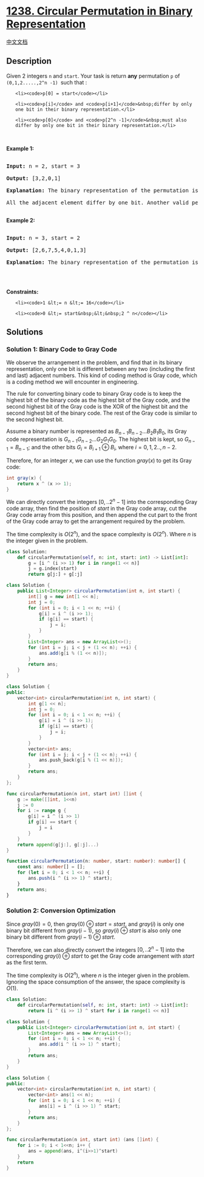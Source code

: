 # [1238. Circular Permutation in Binary Representation](https://leetcode.com/problems/circular-permutation-in-binary-representation)

[中文文档](/solution/1200-1299/1238.Circular%20Permutation%20in%20Binary%20Representation/README.md)

<!-- tags:Bit Manipulation,Math,Backtracking -->

## Description

<p>Given 2 integers <code>n</code> and <code>start</code>. Your task is return <strong>any</strong> permutation <code>p</code>&nbsp;of <code>(0,1,2.....,2^n -1) </code>such that :</p>

<ul>

    <li><code>p[0] = start</code></li>

    <li><code>p[i]</code> and <code>p[i+1]</code>&nbsp;differ by only one bit in their binary representation.</li>

    <li><code>p[0]</code> and <code>p[2^n -1]</code>&nbsp;must also differ by only one bit in their binary representation.</li>

</ul>

<p>&nbsp;</p>

<p><strong class="example">Example 1:</strong></p>

<pre>

<strong>Input:</strong> n = 2, start = 3

<strong>Output:</strong> [3,2,0,1]

<strong>Explanation:</strong> The binary representation of the permutation is (11,10,00,01). 

All the adjacent element differ by one bit. Another valid permutation is [3,1,0,2]

</pre>

<p><strong class="example">Example 2:</strong></p>

<pre>

<strong>Input:</strong> n = 3, start = 2

<strong>Output:</strong> [2,6,7,5,4,0,1,3]

<strong>Explanation:</strong> The binary representation of the permutation is (010,110,111,101,100,000,001,011).

</pre>

<p>&nbsp;</p>

<p><strong>Constraints:</strong></p>

<ul>

    <li><code>1 &lt;= n &lt;= 16</code></li>

    <li><code>0 &lt;= start&nbsp;&lt;&nbsp;2 ^ n</code></li>

</ul>

## Solutions

### Solution 1: Binary Code to Gray Code

We observe the arrangement in the problem, and find that in its binary representation, only one bit is different between any two (including the first and last) adjacent numbers. This kind of coding method is Gray code, which is a coding method we will encounter in engineering.

The rule for converting binary code to binary Gray code is to keep the highest bit of the binary code as the highest bit of the Gray code, and the second highest bit of the Gray code is the XOR of the highest bit and the second highest bit of the binary code. The rest of the Gray code is similar to the second highest bit.

Assume a binary number is represented as $B_{n-1}B_{n-2}...B_2B_1B_0$, its Gray code representation is $G_{n-1}G_{n-2}...G_2G_1G_0$. The highest bit is kept, so $G_{n-1} = B_{n-1}$; and the other bits $G_i = B_{i+1} \oplus B_{i}$, where $i=0,1,2..,n-2$.

Therefore, for an integer $x$, we can use the function $gray(x)$ to get its Gray code:

```java
int gray(x) {
    return x ^ (x >> 1);
}
```

We can directly convert the integers $[0,..2^n - 1]$ into the corresponding Gray code array, then find the position of $start$ in the Gray code array, cut the Gray code array from this position, and then append the cut part to the front of the Gray code array to get the arrangement required by the problem.

The time complexity is $O(2^n)$, and the space complexity is $O(2^n)$. Where $n$ is the integer given in the problem.

<!-- tabs:start -->

```python
class Solution:
    def circularPermutation(self, n: int, start: int) -> List[int]:
        g = [i ^ (i >> 1) for i in range(1 << n)]
        j = g.index(start)
        return g[j:] + g[:j]
```

```java
class Solution {
    public List<Integer> circularPermutation(int n, int start) {
        int[] g = new int[1 << n];
        int j = 0;
        for (int i = 0; i < 1 << n; ++i) {
            g[i] = i ^ (i >> 1);
            if (g[i] == start) {
                j = i;
            }
        }
        List<Integer> ans = new ArrayList<>();
        for (int i = j; i < j + (1 << n); ++i) {
            ans.add(g[i % (1 << n)]);
        }
        return ans;
    }
}
```

```cpp
class Solution {
public:
    vector<int> circularPermutation(int n, int start) {
        int g[1 << n];
        int j = 0;
        for (int i = 0; i < 1 << n; ++i) {
            g[i] = i ^ (i >> 1);
            if (g[i] == start) {
                j = i;
            }
        }
        vector<int> ans;
        for (int i = j; i < j + (1 << n); ++i) {
            ans.push_back(g[i % (1 << n)]);
        }
        return ans;
    }
};
```

```go
func circularPermutation(n int, start int) []int {
	g := make([]int, 1<<n)
	j := 0
	for i := range g {
		g[i] = i ^ (i >> 1)
		if g[i] == start {
			j = i
		}
	}
	return append(g[j:], g[:j]...)
}
```

```ts
function circularPermutation(n: number, start: number): number[] {
    const ans: number[] = [];
    for (let i = 0; i < 1 << n; ++i) {
        ans.push(i ^ (i >> 1) ^ start);
    }
    return ans;
}
```

<!-- tabs:end -->

### Solution 2: Conversion Optimization

Since $gray(0) = 0$, then $gray(0) \oplus start = start$, and $gray(i)$ is only one binary bit different from $gray(i-1)$, so $gray(i) \oplus start$ is also only one binary bit different from $gray(i-1) \oplus start$.

Therefore, we can also directly convert the integers $[0,..2^n - 1]$ into the corresponding $gray(i) \oplus start$ to get the Gray code arrangement with $start$ as the first term.

The time complexity is $O(2^n)$, where $n$ is the integer given in the problem. Ignoring the space consumption of the answer, the space complexity is $O(1)$.

<!-- tabs:start -->

```python
class Solution:
    def circularPermutation(self, n: int, start: int) -> List[int]:
        return [i ^ (i >> 1) ^ start for i in range(1 << n)]
```

```java
class Solution {
    public List<Integer> circularPermutation(int n, int start) {
        List<Integer> ans = new ArrayList<>();
        for (int i = 0; i < 1 << n; ++i) {
            ans.add(i ^ (i >> 1) ^ start);
        }
        return ans;
    }
}
```

```cpp
class Solution {
public:
    vector<int> circularPermutation(int n, int start) {
        vector<int> ans(1 << n);
        for (int i = 0; i < 1 << n; ++i) {
            ans[i] = i ^ (i >> 1) ^ start;
        }
        return ans;
    }
};
```

```go
func circularPermutation(n int, start int) (ans []int) {
	for i := 0; i < 1<<n; i++ {
		ans = append(ans, i^(i>>1)^start)
	}
	return
}
```

<!-- tabs:end -->

<!-- end -->
